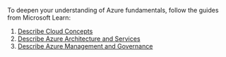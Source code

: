 To deepen your understanding of Azure fundamentals, follow the guides from
Microsoft Learn:

1. [Describe Cloud Concepts](https://learn.microsoft.com/en-us/training/paths/microsoft-azure-fundamentals-describe-cloud-concepts/)
2. [Describe Azure Architecture and Services](https://learn.microsoft.com/en-us/training/paths/azure-fundamentals-describe-azure-architecture-services/)
3. [Describe Azure Management and Governance](https://learn.microsoft.com/en-us/training/paths/describe-azure-management-governance/)
